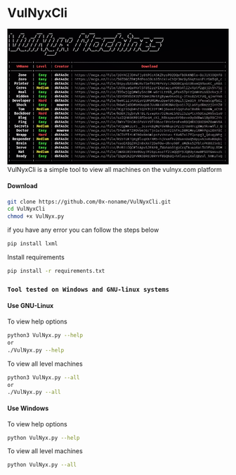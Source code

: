 # VulNyxCli
![](/vm-cli.png)
VulNyxCli is a simple tool to view all machines on the vulnyx.com platform
#### Download
```bash
git clone https://github.com/0x-noname/VulNyxCli.git
cd VulNyxCli
chmod +x VulNyx.py
```

if you have any error you can follow the steps below
```bash
pip install lxml
```

Install requirements 
```bash
pip install -r requirements.txt
```

### **``Tool tested on Windows and GNU-linux systems``**

#### Use GNU-Linux

To view help options
```bash
python3 VulNyx.py --help
or
./VulNyx.py --help
```
To view all level machines
```bash
python3 VulNyx.py --all
or
./VulNyx.py --all
```

#### Use Windows

To view help options
```bash
python VulNyx.py --help
```
To view all level machines
```bash
python VulNyx.py --all
```

